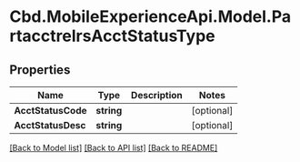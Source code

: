 # Cbd.MobileExperienceApi.Model.PartacctrelrsAcctStatusType

## Properties

Name | Type | Description | Notes
------------ | ------------- | ------------- | -------------
**AcctStatusCode** | **string** |  | [optional] 
**AcctStatusDesc** | **string** |  | [optional] 

[[Back to Model list]](../README.md#documentation-for-models) [[Back to API list]](../README.md#documentation-for-api-endpoints) [[Back to README]](../README.md)

